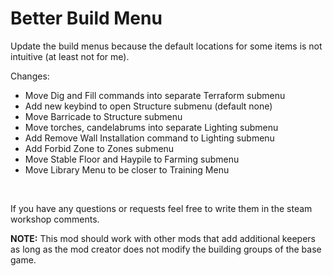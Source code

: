 # Better Build Menu

Update the build menus because the default locations for some items is not intuitive (at least not for me).

Changes:

- Move Dig and Fill commands into separate Terraform submenu
- Add new keybind to open Structure submenu (default none)
- Move Barricade to Structure submenu
- Move torches, candelabrums into separate Lighting submenu
- Add Remove Wall Installation command to Lighting submenu
- Add Forbid Zone to Zones submenu
- Move Stable Floor and Haypile to Farming submenu
- Move Library Menu to be closer to Training Menu

<br>

If you have any questions or requests feel free to write them in the steam workshop comments.

**NOTE:**
This mod should work with other mods that add additional keepers as long as the mod creator does not modify the building groups of the base game.
